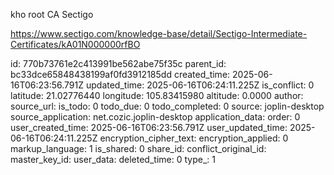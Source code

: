 kho root CA Sectigo

https://www.sectigo.com/knowledge-base/detail/Sectigo-Intermediate-Certificates/kA01N000000rfBO

id: 770b73761e2c413991be562abe75f35c
parent_id: bc33dce65848438199af0fd3912185dd
created_time: 2025-06-16T06:23:56.791Z
updated_time: 2025-06-16T06:24:11.225Z
is_conflict: 0
latitude: 21.02776440
longitude: 105.83415980
altitude: 0.0000
author: 
source_url: 
is_todo: 0
todo_due: 0
todo_completed: 0
source: joplin-desktop
source_application: net.cozic.joplin-desktop
application_data: 
order: 0
user_created_time: 2025-06-16T06:23:56.791Z
user_updated_time: 2025-06-16T06:24:11.225Z
encryption_cipher_text: 
encryption_applied: 0
markup_language: 1
is_shared: 0
share_id: 
conflict_original_id: 
master_key_id: 
user_data: 
deleted_time: 0
type_: 1